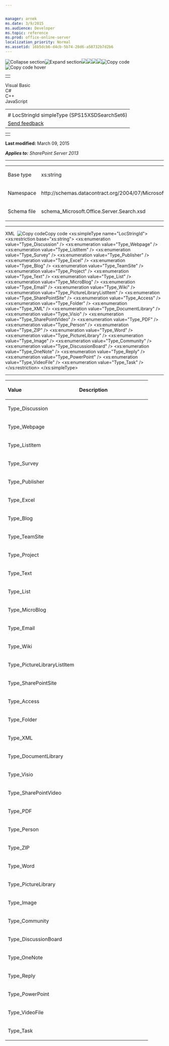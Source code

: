 ```yaml
---


manager: arnek
ms.date: 3/9/2015
ms.audience: Developer
ms.topic: reference
ms.prod: office-online-server
localization_priority: Normal
ms.assetid: 16b5dcb6-d4cb-5b74-28d6-a58732b7d2b6
---
```


![Collapse
section](../icons/collapse_all.gif "Collapse section")![Expand
section](../icons/expand_all.gif "Expand section")![](../icons/collapse_all.gif)![](../icons/expand_all.gif)![](../icons/dropdown.gif)![](../icons/dropdownHover.gif)![Copy
code](../icons/copycode.gif "Copy code")![Copy code
hover](../icons/copycodeHighlight.gif "Copy code hover")
<table>
<tbody>
<tr class="odd">
<td align="left"></td>
</tr>
</tbody>
</table>

Visual Basic  
C\#  
C++  
JavaScript  

<table>
<tbody>
<tr class="odd">
<td align="left"><span id="runningHeaderText"></span></td>
</tr>
<tr class="even">
<td align="left"># LocStringId simpleType (SPS15XSDSearchSet6)</td>
</tr>
<tr class="odd">
<td align="left"><span id="headfeedbackarea" class="feedbackhead"><a href="javascript:SubmitFeedback(&#39;docthis@Microsoft.com&#39;,&#39;&#39;,&#39;&#39;,&#39;&#39;,&#39;1.0.18082.1225&#39;,&#39;%0\dThank%20you%20for%20your%20feedback.%20The%20developer%20writing%20teams%20use%20your%20feedback%20to%20improve%20documentation.%20While%20we%20are%20reviewing%20your%20feedback,%20we%20may%20send%20you%20e-mail%20to%20ask%20for%20clarification%20or%20feedback%20on%20a%20solution.%20We%20do%20not%20use%20your%20e-mail%20address%20for%20any%20other%20purpose%20and%20we%20delete%20it%20after%20we%20finish%20our%20review.%0\AFor%20further%20information%20about%20the%20privacy%20policies%20of%20Microsoft,%20please%20see%20http://privacy.microsoft.com/en-us/default.aspx.%0\A%0\d&#39;,&#39;Customer%20feedback&#39;);">Send feedback</a></span></td>
</tr>
</tbody>
</table>

<table>
<colgroup>
<col width="100%" />
</colgroup>
<tbody>
<tr class="odd">
<td align="left"></td>
</tr>
</tbody>
</table>

**Last modified:** March 09, 2015

***Applies to:** SharePoint Server 2013*


-----------------------------------------------------------------------------------------------------------------------------------------------------------------------------------------------------

<table>
<colgroup>
<col width="50%" />
<col width="50%" />
</colgroup>
<tbody>
<tr class="odd">
<td align="left"><p><span class="label">Base type</span></p></td>
<td align="left"><p>xs:string</p></td>
</tr>
<tr class="even">
<td align="left"><p><span class="label">Namespace</span></p></td>
<td align="left"><p>http://schemas.datacontract.org/2004/07/Microsoft.Office.Server.Search</p></td>
</tr>
<tr class="odd">
<td align="left"><p><span class="label">Schema file</span></p></td>
<td align="left"><p>schema_Microsoft.Office.Server.Search.xsd</p></td>
</tr>
</tbody>
</table>


-----------------------------------------------------------------------------------------------------------------------------------------------------------------------------------------------

<span codelanguage="xmlLang"></span>
XML 
<span class="copyCode" onclick="CopyCode(this)"
onkeypress="CopyCode_CheckKey(this, event)"
onmouseover="ChangeCopyCodeIcon(this)"
onmouseout="ChangeCopyCodeIcon(this)" tabindex="0">![Copy
code](../icons/copycode.gif "Copy code")Copy code</span>
    <xs:simpleType name="LocStringId">
        <xs:restriction base="xs:string">
            <xs:enumeration value="Type_Discussion" />
            <xs:enumeration value="Type_Webpage" />
            <xs:enumeration value="Type_ListItem" />
            <xs:enumeration value="Type_Survey" />
            <xs:enumeration value="Type_Publisher" />
            <xs:enumeration value="Type_Excel" />
            <xs:enumeration value="Type_Blog" />
            <xs:enumeration value="Type_TeamSite" />
            <xs:enumeration value="Type_Project" />
            <xs:enumeration value="Type_Text" />
            <xs:enumeration value="Type_List" />
            <xs:enumeration value="Type_MicroBlog" />
            <xs:enumeration value="Type_Email" />
            <xs:enumeration value="Type_Wiki" />
            <xs:enumeration value="Type_PictureLibraryListItem" />
            <xs:enumeration value="Type_SharePointSite" />
            <xs:enumeration value="Type_Access" />
            <xs:enumeration value="Type_Folder" />
            <xs:enumeration value="Type_XML" />
            <xs:enumeration value="Type_DocumentLibrary" />
            <xs:enumeration value="Type_Visio" />
            <xs:enumeration value="Type_SharePointVideo" />
            <xs:enumeration value="Type_PDF" />
            <xs:enumeration value="Type_Person" />
            <xs:enumeration value="Type_ZIP" />
            <xs:enumeration value="Type_Word" />
            <xs:enumeration value="Type_PictureLibrary" />
            <xs:enumeration value="Type_Image" />
            <xs:enumeration value="Type_Community" />
            <xs:enumeration value="Type_DiscussionBoard" />
            <xs:enumeration value="Type_OneNote" />
            <xs:enumeration value="Type_Reply" />
            <xs:enumeration value="Type_PowerPoint" />
            <xs:enumeration value="Type_VideoFile" />
            <xs:enumeration value="Type_Task" />
        </xs:restriction>
    </xs:simpleType>


-------------------------------------------------------------------------------------------------------------------------------------------------------------------------------------------------------

<table>
<colgroup>
<col width="50%" />
<col width="50%" />
</colgroup>
<thead>
<tr class="header">
<th align="left"><p>Value</p></th>
<th align="left"><p>Description</p></th>
</tr>
</thead>
<tbody>
<tr class="odd">
<td align="left"><p>Type_Discussion</p></td>
<td align="left"><p></p></td>
</tr>
<tr class="even">
<td align="left"><p>Type_Webpage</p></td>
<td align="left"><p></p></td>
</tr>
<tr class="odd">
<td align="left"><p>Type_ListItem</p></td>
<td align="left"><p></p></td>
</tr>
<tr class="even">
<td align="left"><p>Type_Survey</p></td>
<td align="left"><p></p></td>
</tr>
<tr class="odd">
<td align="left"><p>Type_Publisher</p></td>
<td align="left"><p></p></td>
</tr>
<tr class="even">
<td align="left"><p>Type_Excel</p></td>
<td align="left"><p></p></td>
</tr>
<tr class="odd">
<td align="left"><p>Type_Blog</p></td>
<td align="left"><p></p></td>
</tr>
<tr class="even">
<td align="left"><p>Type_TeamSite</p></td>
<td align="left"><p></p></td>
</tr>
<tr class="odd">
<td align="left"><p>Type_Project</p></td>
<td align="left"><p></p></td>
</tr>
<tr class="even">
<td align="left"><p>Type_Text</p></td>
<td align="left"><p></p></td>
</tr>
<tr class="odd">
<td align="left"><p>Type_List</p></td>
<td align="left"><p></p></td>
</tr>
<tr class="even">
<td align="left"><p>Type_MicroBlog</p></td>
<td align="left"><p></p></td>
</tr>
<tr class="odd">
<td align="left"><p>Type_Email</p></td>
<td align="left"><p></p></td>
</tr>
<tr class="even">
<td align="left"><p>Type_Wiki</p></td>
<td align="left"><p></p></td>
</tr>
<tr class="odd">
<td align="left"><p>Type_PictureLibraryListItem</p></td>
<td align="left"><p></p></td>
</tr>
<tr class="even">
<td align="left"><p>Type_SharePointSite</p></td>
<td align="left"><p></p></td>
</tr>
<tr class="odd">
<td align="left"><p>Type_Access</p></td>
<td align="left"><p></p></td>
</tr>
<tr class="even">
<td align="left"><p>Type_Folder</p></td>
<td align="left"><p></p></td>
</tr>
<tr class="odd">
<td align="left"><p>Type_XML</p></td>
<td align="left"><p></p></td>
</tr>
<tr class="even">
<td align="left"><p>Type_DocumentLibrary</p></td>
<td align="left"><p></p></td>
</tr>
<tr class="odd">
<td align="left"><p>Type_Visio</p></td>
<td align="left"><p></p></td>
</tr>
<tr class="even">
<td align="left"><p>Type_SharePointVideo</p></td>
<td align="left"><p></p></td>
</tr>
<tr class="odd">
<td align="left"><p>Type_PDF</p></td>
<td align="left"><p></p></td>
</tr>
<tr class="even">
<td align="left"><p>Type_Person</p></td>
<td align="left"><p></p></td>
</tr>
<tr class="odd">
<td align="left"><p>Type_ZIP</p></td>
<td align="left"><p></p></td>
</tr>
<tr class="even">
<td align="left"><p>Type_Word</p></td>
<td align="left"><p></p></td>
</tr>
<tr class="odd">
<td align="left"><p>Type_PictureLibrary</p></td>
<td align="left"><p></p></td>
</tr>
<tr class="even">
<td align="left"><p>Type_Image</p></td>
<td align="left"><p></p></td>
</tr>
<tr class="odd">
<td align="left"><p>Type_Community</p></td>
<td align="left"><p></p></td>
</tr>
<tr class="even">
<td align="left"><p>Type_DiscussionBoard</p></td>
<td align="left"><p></p></td>
</tr>
<tr class="odd">
<td align="left"><p>Type_OneNote</p></td>
<td align="left"><p></p></td>
</tr>
<tr class="even">
<td align="left"><p>Type_Reply</p></td>
<td align="left"><p></p></td>
</tr>
<tr class="odd">
<td align="left"><p>Type_PowerPoint</p></td>
<td align="left"><p></p></td>
</tr>
<tr class="even">
<td align="left"><p>Type_VideoFile</p></td>
<td align="left"><p></p></td>
</tr>
<tr class="odd">
<td align="left"><p>Type_Task</p></td>
<td align="left"><p></p></td>
</tr>
</tbody>
</table>








